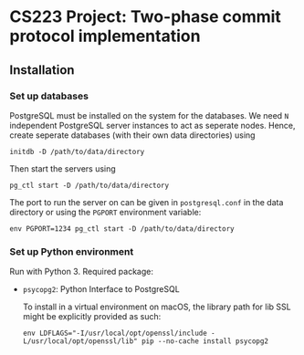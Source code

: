 # CS223 Project: Two-phase commit protocol implementation

## Installation

### Set up databases

PostgreSQL must be installed on the system for the databases.
We need `N` independent PostgreSQL server instances to act as
seperate nodes. Hence, create seperate databases (with their
own data directories) using

    initdb -D /path/to/data/directory

Then start the servers using

    pg_ctl start -D /path/to/data/directory

The port to run the server on can be given in `postgresql.conf` in
the data directory or using the `PGPORT` environment variable:

    env PGPORT=1234 pg_ctl start -D /path/to/data/directory

### Set up Python environment

Run with Python 3. Required package:

* `psycopg2`: Python Interface to PostgreSQL
   
  To install in a virtual environment on macOS, the library path
  for lib SSL might be explicitly provided as such:
  
      env LDFLAGS="-I/usr/local/opt/openssl/include -L/usr/local/opt/openssl/lib" pip --no-cache install psycopg2
